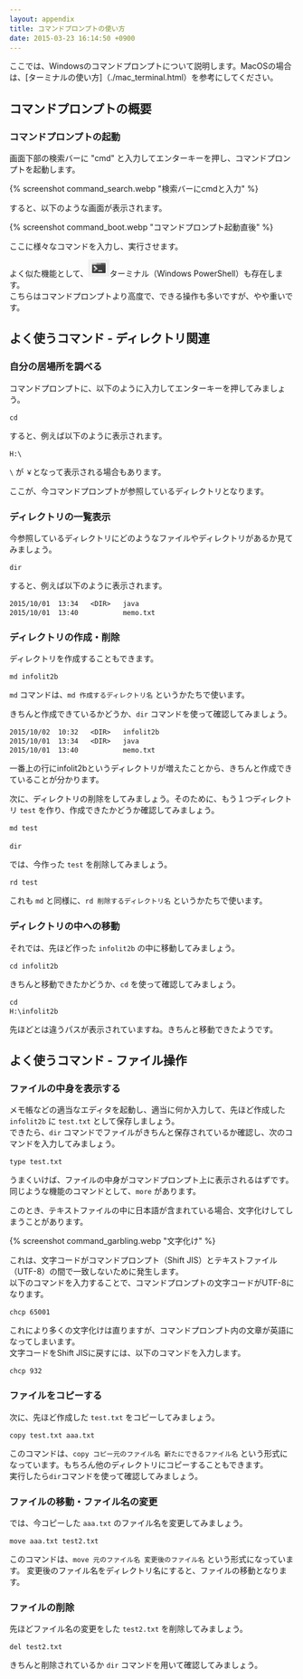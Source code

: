 ```yaml
---
layout: appendix
title: コマンドプロンプトの使い方
date: 2015-03-23 16:14:50 +0900
---
```


ここでは、Windowsのコマンドプロンプトについて説明します。MacOSの場合は、[ターミナルの使い方]（./mac_terminal.html）を参考にしてください。

コマンドプロンプトの概要
------------------------

### コマンドプロンプトの起動

画面下部の検索バーに "cmd" と入力してエンターキーを押し、コマンドプロンプトを起動します。

{% screenshot command_search.webp "検索バーにcmdと入力" %}

すると、以下のような画面が表示されます。

{% screenshot command_boot.webp "コマンドプロンプト起動直後" %}

ここに様々なコマンドを入力し、実行させます。

よく似た機能として、<img src="pic/command_powershell.webp" />ターミナル（Windows PowerShell）も存在します。
<br>こちらはコマンドプロンプトより高度で、できる操作も多いですが、やや重いです。


よく使うコマンド - ディレクトリ関連
-----------------------------------

### 自分の居場所を調べる

コマンドプロンプトに、以下のように入力してエンターキーを押してみましょう。

    cd

すると、例えば以下のように表示されます。

    H:\

`\` が `￥`となって表示される場合もあります。

ここが、今コマンドプロンプトが参照しているディレクトリとなります。

### ディレクトリの一覧表示

今参照しているディレクトリにどのようなファイルやディレクトリがあるか見てみましょう。

    dir

すると、例えば以下のように表示されます。

    2015/10/01  13:34   <DIR>   java
    2015/10/01  13:40           memo.txt

### ディレクトリの作成・削除

ディレクトリを作成することもできます。

    md infolit2b

`md` コマンドは、`md 作成するディレクトリ名` というかたちで使います。

きちんと作成できているかどうか、`dir` コマンドを使って確認してみましょう。

    2015/10/02  10:32   <DIR>   infolit2b
    2015/10/01  13:34   <DIR>   java
    2015/10/01  13:40           memo.txt

一番上の行にinfolit2bというディレクトリが増えたことから、きちんと作成できていることが分かります。

次に、ディレクトリの削除をしてみましょう。そのために、もう１つディレクトリ `test` を作り、作成できたかどうか確認してみましょう。

    md test

    dir

では、今作った `test` を削除してみましょう。

    rd test

これも `md` と同様に、`rd 削除するディレクトリ名` というかたちで使います。

### ディレクトリの中への移動

それでは、先ほど作った `infolit2b` の中に移動してみましょう。

    cd infolit2b

きちんと移動できたかどうか、`cd` を使って確認してみましょう。

    cd
    H:\infolit2b

先ほどとは違うパスが表示されていますね。きちんと移動できたようです。


よく使うコマンド - ファイル操作
-------------------------------

### ファイルの中身を表示する

メモ帳などの適当なエディタを起動し、適当に何か入力して、先ほど作成した `infolit2b` に `test.txt` として保存しましょう。
<br>できたら、`dir` コマンドでファイルがきちんと保存されているか確認し、次のコマンドを入力してみましょう。

    type test.txt

うまくいけば、ファイルの中身がコマンドプロンプト上に表示されるはずです。
<br>同じような機能のコマンドとして、`more` があります。

このとき、テキストファイルの中に日本語が含まれている場合、文字化けしてしまうことがあります。

{% screenshot command_garbling.webp "文字化け" %}

これは、文字コードがコマンドプロンプト（Shift JIS）とテキストファイル（UTF-8）の間で一致しないために発生します。
<br>以下のコマンドを入力することで、コマンドプロンプトの文字コードがUTF-8になります。

    chcp 65001

これにより多くの文字化けは直りますが、コマンドプロンプト内の文章が英語になってしまいます。
<br>文字コードをShift JISに戻すには、以下のコマンドを入力します。

    chcp 932

### ファイルをコピーする

次に、先ほど作成した `test.txt` をコピーしてみましょう。

    copy test.txt aaa.txt

このコマンドは、`copy コピー元のファイル名 新たにできるファイル名` という形式になっています。もちろん他のディレクトリにコピーすることもできます。
<br>実行したら`dir`コマンドを使って確認してみましょう。

### ファイルの移動・ファイル名の変更

では、今コピーした `aaa.txt` のファイル名を変更してみましょう。

    move aaa.txt test2.txt

このコマンドは、`move 元のファイル名 変更後のファイル名` という形式になっています。
変更後のファイル名をディレクトリ名にすると、ファイルの移動となります。

### ファイルの削除

先ほどファイル名の変更をした `test2.txt` を削除してみましょう。

    del test2.txt

きちんと削除されているか `dir` コマンドを用いて確認してみましょう。
